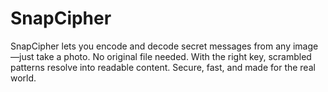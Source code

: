 # SnapCipher
SnapCipher lets you encode and decode secret messages from any image—just take a photo. No original file needed. With the right key, scrambled patterns resolve into readable content. Secure, fast, and made for the real world.

